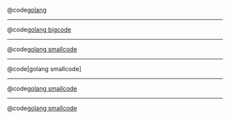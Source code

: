 @code[golang](src/go/server.go)

---

@code[golang bigcode](src/go/server.go)

---

@code[golang smallcode](src/go/server.go)

---

@code[golang smallcode]

---

@code[golang smallcode]()

---

@code[golang smallcode](src/go/bad.go)


